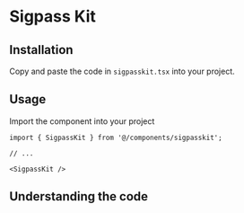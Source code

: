 # Sigpass Kit

## Installation

Copy and paste the code in `sigpasskit.tsx` into your project.

## Usage

Import the component into your project

```tsx
import { SigpassKit } from '@/components/sigpasskit';

// ...

<SigpassKit />
```

## Understanding the code